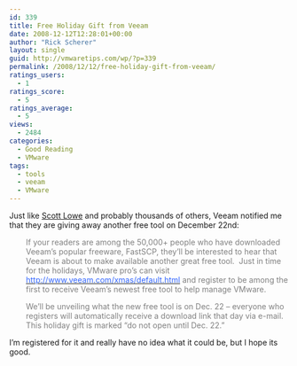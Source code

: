```yaml
---
id: 339
title: Free Holiday Gift from Veeam
date: 2008-12-12T12:28:01+00:00
author: "Rick Scherer"
layout: single
guid: http://vmwaretips.com/wp/?p=339
permalink: /2008/12/12/free-holiday-gift-from-veeam/
ratings_users:
  - 1
ratings_score:
  - 5
ratings_average:
  - 5
views:
  - 2484
categories:
  - Good Reading
  - VMware
tags:
  - tools
  - veeam
  - VMware
---
```

Just like <a href="http://blog.scottlowe.org/2008/12/12/new-tool-from-veeam/" target="_blank">Scott Lowe</a> and probably thousands of others, Veeam notified me that they are giving away another free tool on December 22nd:

<p class="MsoNormal" style="padding-left: 30px;">
  <span><span style="color: #333333;"><span style="color: #808080;">If your readers are among the 50,000+ people who have downloaded Veeam’s popular freeware, FastSCP, they’ll be interested to hear that Veeam is about to make available another great free tool.  Just in time for the holidays, VMware pro’s can visit </span></span><a href="http://www.veeam.com/xmas/default.html" target="_blank"><span style="color: #3366ff;"><span style="color: #3366ff;">http://www.veeam.com/xmas/default.html</span></span></a><span style="color: #333333;"><span style="color: #808080;"> and register to be among the first to receive Veeam’s newest free tool to help manage VMware.</span></span></span>
</p>

<p style="padding-left: 30px;">
  <span style="color: #808080;">We’ll be unveiling what the new free tool is on Dec. 22 – everyone who registers will automatically receive a download link that day via e-mail.<br /> </span> <span><span style="color: #808080;">This holiday gift is marked “do not open until Dec. 22.”</span></span><span><span style="color: #808080;"> </span></span><span style="color: #808080;"> </span>
</p>

I&#8217;m registered for it and really have no idea what it could be, but I hope its good.